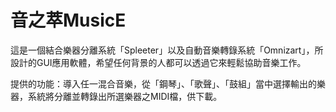 # 音之萃MusicE

這是一個結合樂器分離系統「Spleeter」以及自動音樂轉錄系統「Omnizart」，所設計的GUI應用軟體，希望任何背景的人都可以透過它來輕鬆協助音樂工作。

提供的功能：導入任一混合音樂，從「鋼琴」、「歌聲」、「鼓組」當中選擇輸出的樂器，系統將分離並轉錄出所選樂器之MIDI檔，供下載。

